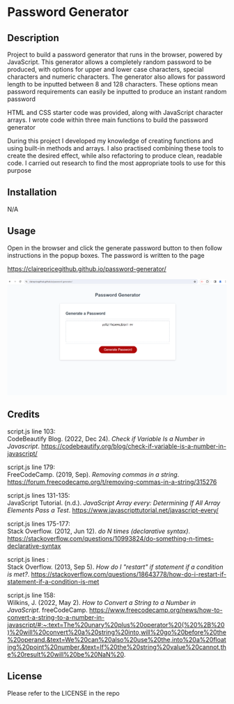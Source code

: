 # Password Generator

## Description
Project to build a password generator that runs in the browser, powered by JavaScript. This generator allows a completely random password to be produced, with options for upper and lower case characters, special characters and numeric characters. The generator also allows for password length to be inputted between 8 and 128 characters. These options mean password requirements can easily be inputted to produce an instant random password

HTML and CSS starter code was provided, along with JavaScript character arrays. I wrote code within three main functions to build the password generator

During this project I developed my knowledge of creating functions and using built-in methods and arrays. I also practised combining these tools to create the desired effect, while also refactoring to produce clean, readable code.  I carried out research to find the most appropriate tools to use for this purpose


## Installation

N/A

## Usage

Open in the browser and click the generate password button to then follow instructions in the popup boxes. The password is written to the page

https://clairepricegithub.github.io/password-generator/

![screenshot](screenshot.png)

## Credits

script.js line 103: <br>
CodeBeautify Blog. (2022, Dec 24). *Check if Variable Is a Number in Javascript*. https://codebeautify.org/blog/check-if-variable-is-a-number-in-javascript/

script.js line 179: <br>
FreeCodeCamp. (2019, Sep). *Removing commas in a string*. https://forum.freecodecamp.org/t/removing-commas-in-a-string/315276

script.js lines 131-135: <br>
JavaScript Tutorial. (n.d.). *JavaScript Array every: Determining If All Array Elements Pass a Test*. https://www.javascripttutorial.net/javascript-every/

script.js lines 175-177: <br>
Stack Overflow. (2012, Jun 12). *do <something> N times (declarative syntax)*. https://stackoverflow.com/questions/10993824/do-something-n-times-declarative-syntax

script.js lines : <br>
Stack Overflow. (2013, Sep 5). *How do I "restart" if statement if a condition is met?*. https://stackoverflow.com/questions/18643778/how-do-i-restart-if-statement-if-a-condition-is-met

script.js line 158: <br>
Wilkins, J. (2022, May 2). *How to Convert a String to a Number in JavaScript*. freeCodeCamp. https://www.freecodecamp.org/news/how-to-convert-a-string-to-a-number-in-javascript/#:~:text=The%20unary%20plus%20operator%20(%20%2B%20)%20will%20convert%20a%20string%20into,will%20go%20before%20the%20operand.&text=We%20can%20also%20use%20the,into%20a%20floating%20point%20number.&text=If%20the%20string%20value%20cannot,the%20result%20will%20be%20NaN%20.

## License

Please refer to the LICENSE in the repo
